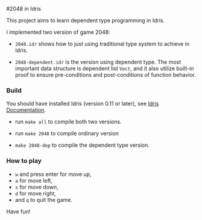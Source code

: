 #2048 in Idris

This project aims to learn dependent type programming in Idris. 

I implemented two version of game 2048:

* `2048.idr` shows how to just using traditional type system to achieve in Idris.

* `2048-dependent.idr` is the version using dependent type. The most important data structure is dependent list `Vect`, and it also utilize built-in proof to ensure pre-conditions and post-conditions of function behavior.

### Build

You should have installed Idris (version 0.11 or later), see [Idris Documentation](http://www.idris-lang.org/download/).
* run `make all` to compile both two versions.

* run `make 2048` to compile ordinary version

* `make 2048-dep` to compile the dependent type version.

### How to play

* `w` and press enter for move up,
* `a` for move left, 
* `s` for move down,
* `d` for move right,
* and `q` to quit the game.

Have fun!



